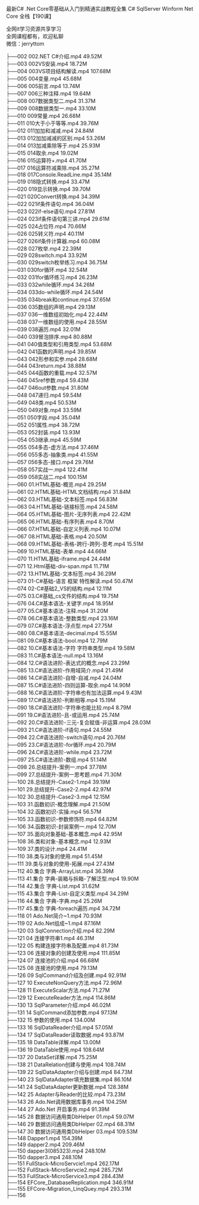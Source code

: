 最新C# .Net Core零基础从入门到精通实战教程全集 C# SqlServer Winform Net Core 全栈【190课】

全网it学习资源共享学习<br>全网课程都有，欢迎私聊<br>微信：jerryttom<br>

├──002 002.NET C#介绍.mp4 49.52M<br> ├──003 002VS安装.mp4 18.72M<br> ├──004 003VS项目结构解读.mp4 107.68M<br> ├──005 004变量.mp4 45.68M<br> ├──006 005前言.mp4 13.74M<br> ├──007 006三种注释.mp4 19.64M<br> ├──008 007数据类型二.mp4 31.37M<br> ├──009 008数据类型一.mp4 33.10M<br> ├──010 009常量.mp4 26.68M<br> ├──011 010大于小于等等.mp4 39.76M<br> ├──012 011加加和减减.mp4 24.84M<br> ├──013 012加加减减的区别.mp4 53.26M<br> ├──014 013加减乘除等于.mp4 25.93M<br> ├──015 014取余.mp4 19.02M<br> ├──016 015运算符+.mp4 41.70M<br> ├──017 016运算符减乘除.mp4 35.27M<br> ├──018 017Console.ReadLine.mp4 35.14M<br> ├──019 018隐式转换.mp4 33.47M<br> ├──020 019显示转换.mp4 39.70M<br> ├──021 020Convert转换.mp4 34.39M<br> ├──022 021if条件语句.mp4 36.04M<br> ├──023 022if-else语句.mp4 27.81M<br> ├──024 023if条件语句第三讲.mp4 29.61M<br> ├──025 024占位符.mp4 70.66M<br> ├──026 025转义符.mp4 40.11M<br> ├──027 026if条件计算器.mp4 60.08M<br> ├──028 027枚举.mp4 22.39M<br> ├──029 028switch.mp4 33.92M<br> ├──030 029switch枚举练习.mp4 36.75M<br> ├──031 030for循环.mp4 32.54M<br> ├──032 031for循环练习.mp4 26.23M<br> ├──033 032while循环.mp4 34.26M<br> ├──034 033do-while循环.mp4 24.54M<br> ├──035 034break和continue.mp4 37.65M<br> ├──036 035数组的声明.mp4 29.13M<br> ├──037 036一维数组初始化.mp4 22.44M<br> ├──038 037一维数组的使用.mp4 28.55M<br> ├──039 038遍历.mp4 32.01M<br> ├──040 039冒泡排序.mp4 80.88M<br> ├──041 040值类型和引用类型.mp4 53.68M<br> ├──042 041函数的声明.mp4 39.85M<br> ├──043 042形参和实参.mp4 28.68M<br> ├──044 043return.mp4 38.88M<br> ├──045 044函数的重载.mp4 32.57M<br> ├──046 045ref参数.mp4 59.43M<br> ├──047 046out参数.mp4 31.80M<br> ├──048 047递归.mp4 59.54M<br> ├──049 048类.mp4 50.53M<br> ├──050 049对象.mp4 33.59M<br> ├──051 050字段.mp4 35.04M<br> ├──052 051属性.mp4 38.72M<br> ├──053 052封装.mp4 13.93M<br> ├──054 053继承.mp4 45.59M<br> ├──055 054多态-虚方法.mp4 37.46M<br> ├──056 055多态-抽象类.mp4 41.55M<br> ├──057 056多态-接口.mp4 29.76M<br> ├──058 057实战一.mp4 122.41M<br> ├──059 058实战二.mp4 100.15M<br> ├──060 01.HTML基础-概览.mp4 29.25M<br> ├──061 02.HTML基础-HTML文档结构.mp4 31.84M<br> ├──062 03.HTML基础-文本标签.mp4 56.83M<br> ├──063 04.HTML基础-链接标签.mp4 24.58M<br> ├──064 05.HTML基础-图片-无序列表.mp4 22.42M<br> ├──065 06.HTML基础-有序列表.mp4 8.70M<br> ├──066 07.HTML基础-自定义列表.mp4 10.07M<br> ├──067 08.HTML基础-表格.mp4 20.50M<br> ├──068 09.HTML基础-表格-跨行-跨列-思考.mp4 15.51M<br> ├──069 10.HTML基础-表单.mp4 44.66M<br> ├──070 11.HTML基础-iframe.mp4 24.44M<br> ├──071 12.Html基础-div-span.mp4 11.71M<br> ├──072 13.HTML基础-文本标签.mp4 36.29M<br> ├──073 01-C#基础-语言 框架 特性解读.mp4 50.47M<br> ├──074 02-C#基础2_VS的结构.mp4 12.11M<br> ├──075 03.C#基础_cs文件的结构.mp4 19.75M<br> ├──076 04.C#基本语法-关键字.mp4 18.95M<br> ├──077 05.C#基本语法-注释.mp4 31.20M<br> ├──078 06.C#基本语法-整数类型.mp4 23.16M<br> ├──079 07.C#基本语法-浮点型.mp4 27.75M<br> ├──080 08.C#基本语法-decimal.mp4 15.55M<br> ├──081 09.C#基本语法-bool.mp4 12.79M<br> ├──082 10.C#基本语法-字符 字符串类型.mp4 19.58M<br> ├──083 11.C#基本语法-null.mp4 13.16M<br> ├──084 12.C#语法进阶-表达式的概念.mp4 23.29M<br> ├──085 13.C#语法进阶-作用域简介.mp4 21.49M<br> ├──086 14.C#语法进阶-自增-自减.mp4 24.04M<br> ├──087 15.C#语法进阶-四则运算-取余.mp4 14.90M<br> ├──088 16.C#语法进阶-字符串也有加法运算.mp4 9.43M<br> ├──089 17.C#语法进阶-判断相等.mp4 15.19M<br> ├──090 18.C#语法进阶-字符串也能比较.mp4 8.79M<br> ├──091 19.C#语法进阶-且-或运用.mp4 25.74M<br> ├──092 20.C#语法进阶-三元-复合赋值-非运算.mp4 28.03M<br> ├──093 21.C#语法进阶-if语句.mp4 24.55M<br> ├──094 22.C#语法进阶-switch语句.mp4 20.76M<br> ├──095 23.C#语法进阶-for循环.mp4 20.79M<br> ├──096 24.C#语法进阶-while.mp4 23.72M<br> ├──097 25.C#语法进阶-数组.mp4 51.14M<br> ├──098 26.总结提升-案例一.mp4 37.78M<br> ├──099 27.总结提升-案例一思考题.mp4 71.30M<br> ├──100 28.总结提升-Case2-1.mp4 39.19M<br> ├──101 29.总结提升-Case2-2.mp4 42.97M<br> ├──102 30.总结提升-Case2-3.mp4 12.15M<br> ├──103 31.函数初识-概念理解.mp4 21.50M<br> ├──104 32.函数初识-实操.mp4 56.57M<br> ├──105 33.函数初识-参数修饰符.mp4 64.82M<br> ├──106 34.函数初识-封装案例一.mp4 12.70M<br> ├──107 35.面向对象基础-基本概念.mp4 42.95M<br> ├──108 36.类和对象-基本概念.mp4 12.93M<br> ├──109 37.类的设计.mp4 24.41M<br> ├──110 38.类与对象的使用.mp4 51.45M<br> ├──111 39.类与对象的使用-拓展.mp4 27.43M<br> ├──112 40.集合 字典-ArrayList.mp4 36.39M<br> ├──113 41.集合 字典-装箱与拆箱-了解泛型.mp4 19.90M<br> ├──114 42.集合 字典-List.mp4 31.62M<br> ├──115 43.集合 字典-List-自定义类型.mp4 34.29M<br> ├──116 44.集合 字典-字典.mp4 25.26M<br> ├──117 45.集合 字典-foreach遍历.mp4 34.72M<br> ├──118 01 Ado.Net简介~1.mp4 70.93M<br> ├──119 02 Ado.Net组成~1.mp4 87.16M<br> ├──120 03 SqlConnection介绍.mp4 82.29M<br> ├──121 04 连接字符串1.mp4 46.31M<br> ├──122 05 构建连接字符串及配置.mp4 81.73M<br> ├──123 06 连接对象的创建及使用.mp4 111.85M<br> ├──124 07 连接池的介绍.mp4 66.68M<br> ├──125 08 连接池的使用.mp4 79.13M<br> ├──126 09 SqlCommand介绍及创建.mp4 92.91M<br> ├──127 10 ExecuteNonQuery方法.mp4 72.96M<br> ├──128 11 ExecuteScalar方法.mp4 71.27M<br> ├──129 12 ExecuteReader方法.mp4 114.86M<br> ├──130 13 SqlParameter介绍.mp4 46.02M<br> ├──131 14 SqlCommand添加参数.mp4 97.13M<br> ├──132 15 参数的使用.mp4 134.00M<br> ├──133 16 SqlDataReader介绍.mp4 57.05M<br> ├──134 17 SqlDataReader读取数据.mp4 93.87M<br> ├──135 18 DataTable详解.mp4 13.00M<br> ├──136 19 DataTable使用.mp4 108.64M<br> ├──137 20 DataSet详解.mp4 75.25M<br> ├──138 21 DataRelation创建与使用.mp4 108.74M<br> ├──139 22 SqlDataAdapter介绍与创建.mp4 84.73M<br> ├──140 23 SqlDataAdapter填充数据集.mp4 86.10M<br> ├──141 24 SqlDataAdapter更新数据.mp4 128.38M<br> ├──142 25 Adapter与Reader的比较.mp4 73.23M<br> ├──143 26 Ado.Net调用数据库事务.mp4 104.25M<br> ├──144 27 Ado.Net 开启事务.mp4 91.39M<br> ├──145 28 数据访问通用类DbHelper 01.mp4 59.07M<br> ├──146 29 数据访问通用类DbHelper 02.mp4 68.31M<br> ├──147 30 数据访问通用类DbHelper 03.mp4 109.53M<br> ├──148 Dapper1.mp4 154.39M<br> ├──149 dapper2.mp4 209.46M<br> ├──150 dapper3(085323).mp4 248.10M<br> ├──150 dapper3.mp4 248.10M<br> ├──151 FullStack-MicroServcie1.mp4 262.17M<br> ├──152 FullStack-MicroServcie2.mp4 285.72M<br> ├──153 FullStack-MicroService3.mp4 284.43M<br> ├──154 EFCore_DatabaseReplication.mp4 346.91M<br> ├──155 EFCore-Migration_LinqQuey.mp4 293.31M<br> ├──156
